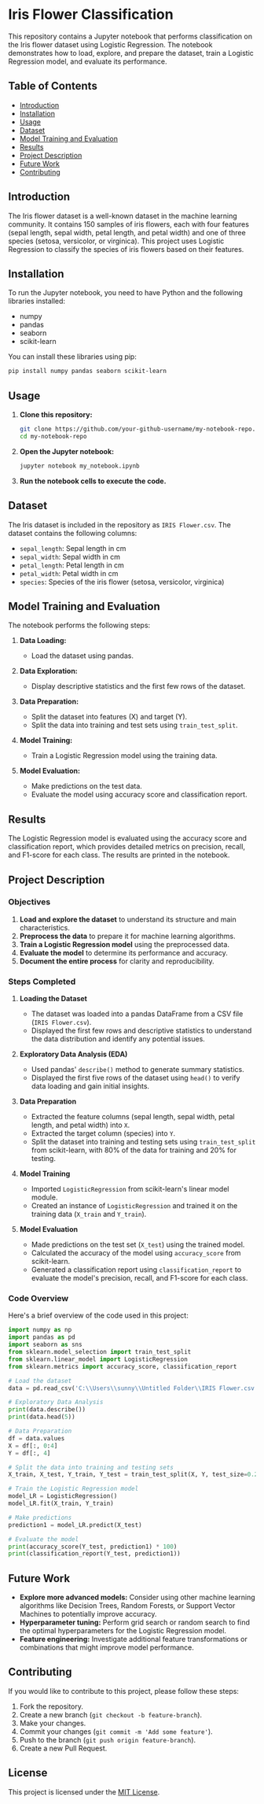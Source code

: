 # Iris Flower Classification

This repository contains a Jupyter notebook that performs classification on the Iris flower dataset using Logistic Regression. The notebook demonstrates how to load, explore, and prepare the dataset, train a Logistic Regression model, and evaluate its performance.

## Table of Contents

- [Introduction](#introduction)
- [Installation](#installation)
- [Usage](#usage)
- [Dataset](#dataset)
- [Model Training and Evaluation](#model-training-and-evaluation)
- [Results](#results)
- [Project Description](#project-description)
- [Future Work](#future-work)
- [Contributing](#contributing)

## Introduction

The Iris flower dataset is a well-known dataset in the machine learning community. It contains 150 samples of iris flowers, each with four features (sepal length, sepal width, petal length, and petal width) and one of three species (setosa, versicolor, or virginica). This project uses Logistic Regression to classify the species of iris flowers based on their features.

## Installation

To run the Jupyter notebook, you need to have Python and the following libraries installed:

- numpy
- pandas
- seaborn
- scikit-learn

You can install these libraries using pip:

```bash
pip install numpy pandas seaborn scikit-learn
```

## Usage

1. **Clone this repository:**

   ```bash
   git clone https://github.com/your-github-username/my-notebook-repo.git
   cd my-notebook-repo
   ```

2. **Open the Jupyter notebook:**

   ```bash
   jupyter notebook my_notebook.ipynb
   ```

3. **Run the notebook cells to execute the code.**

## Dataset

The Iris dataset is included in the repository as `IRIS Flower.csv`. The dataset contains the following columns:

- `sepal_length`: Sepal length in cm
- `sepal_width`: Sepal width in cm
- `petal_length`: Petal length in cm
- `petal_width`: Petal width in cm
- `species`: Species of the iris flower (setosa, versicolor, virginica)

## Model Training and Evaluation

The notebook performs the following steps:

1. **Data Loading:**
   - Load the dataset using pandas.

2. **Data Exploration:**
   - Display descriptive statistics and the first few rows of the dataset.

3. **Data Preparation:**
   - Split the dataset into features (X) and target (Y).
   - Split the data into training and test sets using `train_test_split`.

4. **Model Training:**
   - Train a Logistic Regression model using the training data.

5. **Model Evaluation:**
   - Make predictions on the test data.
   - Evaluate the model using accuracy score and classification report.

## Results

The Logistic Regression model is evaluated using the accuracy score and classification report, which provides detailed metrics on precision, recall, and F1-score for each class. The results are printed in the notebook.

## Project Description

### Objectives

1. **Load and explore the dataset** to understand its structure and main characteristics.
2. **Preprocess the data** to prepare it for machine learning algorithms.
3. **Train a Logistic Regression model** using the preprocessed data.
4. **Evaluate the model** to determine its performance and accuracy.
5. **Document the entire process** for clarity and reproducibility.

### Steps Completed

1. **Loading the Dataset**
   - The dataset was loaded into a pandas DataFrame from a CSV file (`IRIS Flower.csv`).
   - Displayed the first few rows and descriptive statistics to understand the data distribution and identify any potential issues.

2. **Exploratory Data Analysis (EDA)**
   - Used pandas' `describe()` method to generate summary statistics.
   - Displayed the first five rows of the dataset using `head()` to verify data loading and gain initial insights.

3. **Data Preparation**
   - Extracted the feature columns (sepal length, sepal width, petal length, and petal width) into `X`.
   - Extracted the target column (species) into `Y`.
   - Split the dataset into training and testing sets using `train_test_split` from scikit-learn, with 80% of the data for training and 20% for testing.

4. **Model Training**
   - Imported `LogisticRegression` from scikit-learn's linear model module.
   - Created an instance of `LogisticRegression` and trained it on the training data (`X_train` and `Y_train`).

5. **Model Evaluation**
   - Made predictions on the test set (`X_test`) using the trained model.
   - Calculated the accuracy of the model using `accuracy_score` from scikit-learn.
   - Generated a classification report using `classification_report` to evaluate the model's precision, recall, and F1-score for each class.

### Code Overview

Here's a brief overview of the code used in this project:

```python
import numpy as np
import pandas as pd
import seaborn as sns
from sklearn.model_selection import train_test_split
from sklearn.linear_model import LogisticRegression
from sklearn.metrics import accuracy_score, classification_report

# Load the dataset
data = pd.read_csv('C:\\Users\\sunny\\Untitled Folder\\IRIS Flower.csv', encoding='latin-1')

# Exploratory Data Analysis
print(data.describe())
print(data.head(5))

# Data Preparation
df = data.values
X = df[:, 0:4]
Y = df[:, 4]

# Split the data into training and testing sets
X_train, X_test, Y_train, Y_test = train_test_split(X, Y, test_size=0.2)

# Train the Logistic Regression model
model_LR = LogisticRegression()
model_LR.fit(X_train, Y_train)

# Make predictions
prediction1 = model_LR.predict(X_test)

# Evaluate the model
print(accuracy_score(Y_test, prediction1) * 100)
print(classification_report(Y_test, prediction1))
```

## Future Work

- **Explore more advanced models:** Consider using other machine learning algorithms like Decision Trees, Random Forests, or Support Vector Machines to potentially improve accuracy.
- **Hyperparameter tuning:** Perform grid search or random search to find the optimal hyperparameters for the Logistic Regression model.
- **Feature engineering:** Investigate additional feature transformations or combinations that might improve model performance.

## Contributing

If you would like to contribute to this project, please follow these steps:

1. Fork the repository.
2. Create a new branch (`git checkout -b feature-branch`).
3. Make your changes.
4. Commit your changes (`git commit -m 'Add some feature'`).
5. Push to the branch (`git push origin feature-branch`).
6. Create a new Pull Request.

## License

This project is licensed under the [MIT License](LICENSE).

